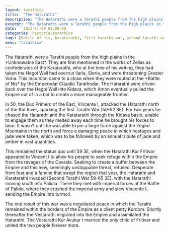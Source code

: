 ```yaml
---
layout: tarathica
title:  "The Hatarathi"
description: "The Hatarathi were a Tarathi people from the high plains in the Unknowable East."
excerpt: "The Hatarathi were a Tarathi people from the high plains in the Unknowable East. They are first mentioned in the works of Zellas as confederates of the Karatarathi, who at the time of his writing [ The Epistles to Zeno, 1344 2E ], they had taken the Hegoi Wall had overrun Ilaria [ Later Zerem ], Sloria [ Later Karatan ], and were threatening Greater Voria."
date:   2013-11-09 05:00:00
categories: historia-tarathica
tags: [battle of nis, karatarathi, first tarathi war, second tarathi war, battle of palido, vestarathi]
menu: "tarathica"
---
```


<p class="first">The Hatarathi were a Tarathi people from the high plains in the *Unknowable East*. They are first mentioned in the works of Zellas as confederates of the Karatarathi, who at the <span class="footnote" title="The Epistles to Zeno, 1344 2E" rel="tooltip">time of his writing</span>, they had taken the Hegoi Wall had overrun <span class="footnote" title="Kurdom of Zerem" rel="tooltip">Ilaria</span>, <span class="footnote" title="Zwardom of Karatan" rel="tooltip">Sloria</span>, and were threatening Greater Voria. This incursion came to a close when they were routed at the *Battle of Nis* by the Emperodar Claudio Tarathodar. The Hatarathi were driven back over the Hegoi Wall into <span class="footnote" title="Eastern Toloska" rel="tooltip">Kidava</span>, which Amon eventually pulled the Empire out of in a bid to create a more manageable frontier.</p>

In 50, the Dux Primero of the East, Vincente I, attacked the Hatarathi north of the Kid River, sparking the first Tarathi War (50-52 3E). For two years he chased the Hatarathi and the Karatarathi through the Kidava basin, unable to engage them as they melted away each time he brought his forces to bear. It wasn't until he was able to pin a large force against the Zeged Mountains in the north and force a damaging peace in which hostages and jade were taken, which was to be followed by an annual tribute of jade and amber in vast quantities.

This remained the status quo until 59 3E, when the Hatarathi Kur Fritivar appealed to Vincent I to allow his people to seek refuge within the Empire from the ravages of the Cavasla. Seeking to create a buffer between the Empire and this new, seemingly unstoppable threat, refused. Desperate from fear and a famine that swept the region that year, the Hatarathi and Karatarathi invaded (Second Tarathi War 59-65 3E), with the Hatarathi moving south into Palidia. There they met with imperial forces at the Battle of Palido, where they crushed the imperial army and slew Vincente I, sending the Empire into turmoil.

The end result of this war was a negotiated peace in which the Tarathi remained within the borders of the Empire as a client petty Kurdom. Shortly thereafter the Vestarathi migrated into the Empire and assimilated the Hatarathi. The Vestarathi Kur Avukar I married the only child of Fritivar and united the two people forever more.